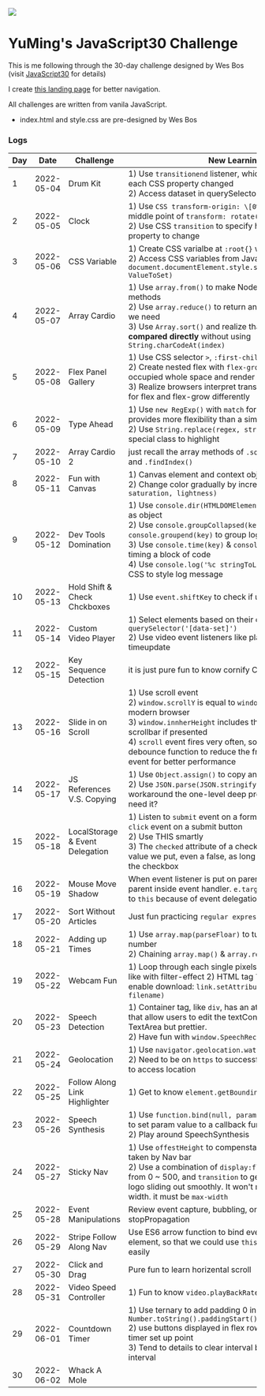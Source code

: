 ﻿![](https://javascript30.com/images/JS3-social-share.png)

# YuMing's JavaScript30 Challenge
This is me following through the 30-day challenge designed by Wes Bos (visit [JavaScript30](https://JavaScript30.com) for details)

I create [this landing page](https://yumingchang1991.github.io/JavaScript30/) for better navigation.

All challenges are written from vanila JavaScript.
- index.html and style.css are pre-designed by Wes Bos

### Logs
| Day | Date       | Challenge                    | New Learnings                                     |
| --- | ---------- | ---------------------------- | ------------------------------------------------- |
|  1  | 2022-05-04 | Drum Kit                     | 1) Use `transitionend` listener, which returns events for each CSS property changed <br/> 2) Access dataset in querySelector: `Node[data-key=52]` |
|  2  | 2022-05-05 | Clock                        | 1) Use `CSS transform-origin: \[0% ~ 100%]` to control the middle point of `transform: rotate()` <br/> 2) Use CSS `transition` to specify how long it takes for a property to change |
|  3  | 2022-05-06 | CSS Variable                 | 1) Create CSS varialbe at `:root{}` with `--` prefix <br/> 2) Access CSS variables from JavaScript using `document.documentElement.style.setProperty(CSSVarName, ValueToSet)` |
|  4  | 2022-05-07 | Array Cardio                 | 1) Use `array.from()` to make NodeList with full array methods <br/> 2) Use `array.reduce()` to return an **object** storing results we need <br/> 3) Use `Array.sort()` and realize that **string could be compared directly** without using `String.charCodeAt(index)` |
|  5  | 2022-05-08 | Flex Panel Gallery           | 1) Use CSS selector `>`, `:first-child`, `:last-child` <br/> 2) Create nested flex with `flex-grow` to make components occupied whole space and render responsively <br/> 3) Realize browsers interpret transitionend event property for flex and flex-grow differently |
|  6  | 2022-05-09 | Type Ahead                   | 1) Use `new RegExp()` with `match` for search function provides more flexibility than a simple `.includes()` <br> 2) Use `String.replace(regex, string)` to build string with special class to highlight |
|  7  | 2022-05-10 | Array Cardio 2               | just recall the array methods of `.some()` `.every()` `.find()` and `.findIndex()` |
|  8  | 2022-05-11 | Fun with Canvas              | 1) Canvas element and context object <br/> 2) Change color gradually by increasing hue in `hsl(hue, saturation, lightness)` |
|  9  | 2022-05-12 | Dev Tools Domination         | 1) Use `console.dir(HTMLDOMElement)` to print DOM Element as object <br> 2) Use `console.groupCollapsed(key)` & `console.groupend(key)` to group log messages together <br> 3) Use `console.time(key)` & `console.timeEnd(key)` for timing a block of code <br> 4) Use `console.log('%c stringToLog', inlineCSS)` to use CSS to style log message |
|  10 | 2022-05-13 | Hold Shift & Check Chckboxes | 1) Use `event.shiftKey` to check if user is holding shift key |
|  11 | 2022-05-14 | Custom Video Player          | 1) Select elements based on their dataset by using `querySelector('[data-set]')` <br> 2) Use video event listeners like play, pause and timeupdate |
|  12 | 2022-05-15 | Key Sequence Detection       | it is just pure fun to know cornify CDN |
|  13 | 2022-05-16 | Slide in on Scroll           | 1) Use scroll event <br> 2) `window.scrollY` is equal to `window.pageYOffset` in modern browser <br> 3) `window.innherHeight` includes the height of horizental scrollbar if presented <br> 4) `scroll` event fires very often, so need to use a debounce function to reduce the frequency firing scroll event for better performance |
|  14 | 2022-05-17 | JS References V.S. Copying   | 1) Use `Object.assign()` to copy an object one-level deep <br> 2) Use `JSON.parse(JSON.stringify(obj))` as a hack to workaround the one-level deep problem, but do you really need it? |
|  15 | 2022-05-18 | LocalStorage & Event Delegation | 1) Listen to `submit` event on a form is more precise than a `click` event on a submit button <br> 2) Use THIS smartly <br> 3) The `checked` attribute of a checkbox: no matter what value we put, even a false, as long as it is there, it CHECKS the checkbox |
|  16 | 2022-05-19 | Mouse Move Shadow            | When event listener is put on parent, `this` is always the parent inside event handler. `e.target` is not always equal to `this` because of event delegation |
|  17 | 2022-05-20 | Sort Without Articles        | Just fun practicing `regular expresssion` and `sort` |
|  18 | 2022-05-21 | Adding up Times              | 1) Use `array.map(parseFloar)` to turn all array items into number <br> 2) Chaining `array.map()` & `array.reduce` |
|  19 | 2022-05-22 | Webcam Fun                   | 1) Loop through each single pixels to make webcam looks like with filter-effect 2) HTML tag `link` has an attribute to enable download: `link.setAttribute('download', filename)` |
|  20 | 2022-05-23 | Speech Detection             | 1) Container tag, like `div`, has an attribute `contenteditable` that allow users to edit the textContent. It looks like an TextArea but prettier. <br> 2) Have fun with `window.SpeechRecognition` |
|  21 | 2022-05-24 | Geolocation                  | 1) Use `navigator.geolocation.watchPosition` <br> 2) Need to be on `https` to successfully allow the program to access location |
|  22 | 2022-05-25 | Follow Along Link Highlighter| 1) Get to know `element.getBoundingClientRect()` |
|  23 | 2022-05-26 | Speech Synthesis             | 1) Use `function.bind(null, param)` when there is a need to set param value to a callback function <br> 2) Play around SpeechSynthesis |
|  24 | 2022-05-27 | Sticky Nav                   | 1) Use `offestHeight` to compenstae the space originally taken by Nav bar <br> 2) Use a combination of `display:flex`, `max-width` changed from 0 ~ 500, and `transition` to get the animation of site logo sliding out smoothly. It won't make it if we specify width. it must be `max-width`  |
|  25 | 2022-05-28 | Event Manipulations          | Review event capture, bubbling, once and stopPropagation |
|  26 | 2022-05-29 | Stripe Follow Along Nav      | Use ES6 arrow function to bind eventHandler to its element, so that we could use `this` to access that element easily |
|  27 | 2022-05-30 | Click and Drag               | Pure fun to learn horizental scroll |
|  28 | 2022-05-31 | Video Speed Controller       | 1) Fun to know `video.playBackRate` property |
|  29 | 2022-06-01 | Countdown Timer              | 1) Use ternary to add padding 0 instead of using `Number.toString().paddingStart()` <br> 2) use buttons displayed in flex row to serve as a quick timer set up point <br> 3) Tend to details to clear interval before shooting a new interval |
|  30 | 2022-06-02 | Whack A Mole                 |  |